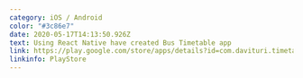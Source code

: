 ```yaml
---
category: iOS / Android
color: "#3c86e7"
date: 2020-05-17T14:13:50.926Z
text: Using React Native have created Bus Timetable app
link: https://play.google.com/store/apps/details?id=com.davituri.timetable
linkinfo: PlayStore
---
```


